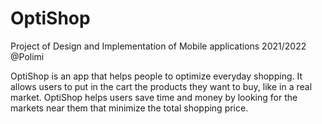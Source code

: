 # OptiShop
Project of Design and Implementation of Mobile applications 2021/2022 @Polimi 

OptiShop is an app that helps people to optimize everyday shopping. It allows users to put in the cart the products they want to buy, like in a real market. OptiShop helps users save time and money by looking for the markets near them that minimize the total shopping price.
